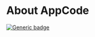 # About AppCode
[![Generic badge](https://img.shields.io/badge/<SUBJECT>-<STATUS>-blue.svg)](https://shields.io/)
